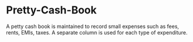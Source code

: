 # Pretty-Cash-Book
A petty cash book is maintained to record small expenses such as fees, rents, EMIs, taxes. A separate column is used for each type of expenditure.
